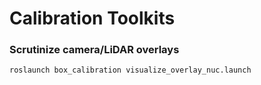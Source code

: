 # Calibration Toolkits

### Scrutinize camera/LiDAR overlays
```bash
roslaunch box_calibration visualize_overlay_nuc.launch
```